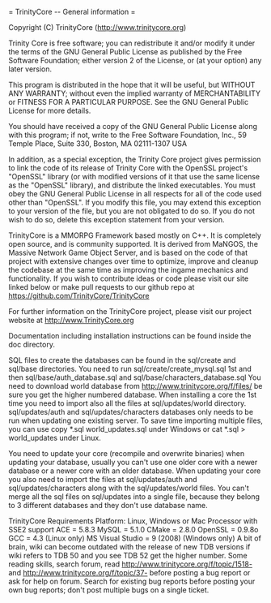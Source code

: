 = TrinityCore -- General information =

Copyright (C) TrinityCore (http://www.trinitycore.org)

  Trinity Core is free software; you can redistribute it and/or modify
  it under the terms of the GNU General Public License as published by
  the Free Software Foundation; either version 2 of the License, or
  (at your option) any later version.

  This program is distributed in the hope that it will be useful,
  but WITHOUT ANY WARRANTY; without even the implied warranty of
  MERCHANTABILITY or FITNESS FOR A PARTICULAR PURPOSE.  See the
  GNU General Public License for more details.

  You should have received a copy of the GNU General Public License
  along with this program; if not, write to the Free Software
  Foundation, Inc., 59 Temple Place, Suite 330, Boston, MA  02111-1307  USA

  In addition, as a special exception, the Trinity Core project
  gives permission to link the code of its release of Trinity Core with
  the OpenSSL project's "OpenSSL" library (or with modified versions of
  it that use the same license as the "OpenSSL" library), and distribute
  the linked executables.  You must obey the GNU General Public License
  in all respects for all of the code used other than "OpenSSL".  If you
  modify this file, you may extend this exception to your version of the
  file, but you are not obligated to do so.  If you do not wish to do
  so, delete this exception statement from your version.

TrinityCore is a MMORPG Framework based mostly on C++. It is completely 
open source, and is community supported. It is derived
from MaNGOS, the Massive Network Game Object Server, and is based on the
code of that project with extensive changes over time to optimize, improve
and cleanup the codebase at the same time as improving the ingame mechanics
and functionality. If you wish to contribute ideas or code please visit 
our site linked below or make pull requests to our github repo at 
https://github.com/TrinityCore/TrinityCore

For further information on the TrinityCore project, please visit our
project website at http://www.TrinityCore.org

Documentation including installation instructions can be found inside
the doc directory.

SQL files to create the databases can be found in the sql/create and 
sql/base directories.
You need to run sql/create/create_mysql.sql 1st and then
sql/base/auth_database.sql and sql/base/characters_database.sql
You need to download world database from http://www.trinitycore.org/f/files/
be sure you get the higher numbered database.
When installing a core the 1st time you need to import also all the files at
sql/updates/world directory.
sql/updates/auth and sql/updates/characters databases only needs to be run
when updating one existing server.
To save time importing multiple files, you can use copy *.sql world_updates.sql
under Windows or cat *.sql > world_updates under Linux.

You need to update your core (recompile and overwrite binaries) when updating
your database, usually you can't use one older core with a newer database or a
newer core with an older database.
When updating your core you also need to import the files at sql/updates/auth
and sql/updates/characters along with the sql/updates/world files.
You can't merge all the sql files on sql/updates into a single file, because
they belong to 3 different databases and they don't use database name.

TrinityCore Requirements
Platform: Linux, Windows or Mac
Processor with SSE2 support
ACE = 5.8.3
MySQL = 5.1.0
CMake = 2.8.0
OpenSSL = 0.9.8o
GCC = 4.3 (Linux only)
MS Visual Studio = 9 (2008) (Windows only)
A bit of brain, wiki can become outdated with the release of new TDB versions
if wiki refers to TDB 50 and you see TDB 52 get the higher number.
Some reading skills, search forum, read http://www.trinitycore.org/f/topic/1518-
and http://www.trinitycore.org/f/topic/37- before posting a bug report or ask for
help on forum. 
Search for existing bug reports before posting your own bug reports; don't post multiple
bugs on a single ticket.